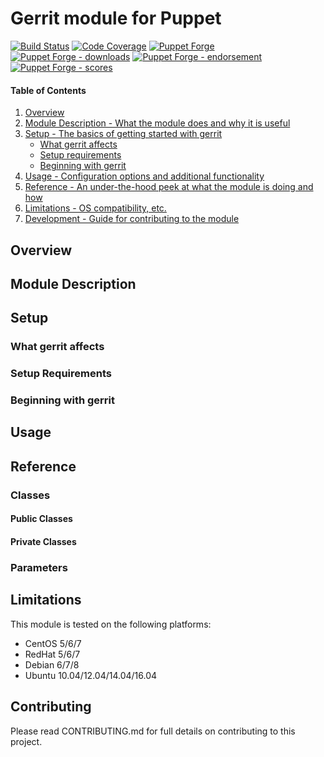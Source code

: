 # Gerrit module for Puppet

[![Build Status](https://travis-ci.org/voxpupuli/puppet-gerrit.png?branch=master)](https://travis-ci.org/voxpupuli/puppet-gerrit)
[![Code Coverage](https://coveralls.io/repos/github/voxpupuli/puppet-gerrit/badge.svg?branch=master)](https://coveralls.io/github/voxpupuli/puppet-gerrit)
[![Puppet Forge](https://img.shields.io/puppetforge/v/puppet/gerrit.svg)](https://forge.puppetlabs.com/puppet/gerrit)
[![Puppet Forge - downloads](https://img.shields.io/puppetforge/dt/puppet/gerrit.svg)](https://forge.puppetlabs.com/puppet/gerrit)
[![Puppet Forge - endorsement](https://img.shields.io/puppetforge/e/puppet/gerrit.svg)](https://forge.puppetlabs.com/puppet/gerrit)
[![Puppet Forge - scores](https://img.shields.io/puppetforge/f/puppet/gerrit.svg)](https://forge.puppetlabs.com/puppet/gerrit)

#### Table of Contents

1. [Overview](#overview)
2. [Module Description - What the module does and why it is useful](#module-description)
3. [Setup - The basics of getting started with gerrit](#setup)
    * [What gerrit affects](#what-gerrit-affects)
    * [Setup requirements](#setup-requirements)
    * [Beginning with gerrit](#beginning)
4. [Usage - Configuration options and additional functionality](#usage)
5. [Reference - An under-the-hood peek at what the module is doing and how](#reference)
5. [Limitations - OS compatibility, etc.](#limitations)
6. [Development - Guide for contributing to the module](#contributing)

## Overview

## Module Description

## Setup

### What gerrit affects

### Setup Requirements

### Beginning with gerrit

## Usage

## Reference

### Classes

#### Public Classes

#### Private Classes

### Parameters

## Limitations

This module is tested on the following platforms:

* CentOS 5/6/7
* RedHat 5/6/7
* Debian 6/7/8
* Ubuntu 10.04/12.04/14.04/16.04

## Contributing

Please read CONTRIBUTING.md for full details on contributing to this project.
